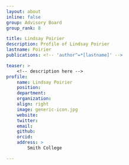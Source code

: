 ```yaml
---
layout: about
inline: false
group: Advisory Board
group_rank: 8

title: Lindsay Poirier
description: Profile of Lindsay Poirier
lastname: Poirier
publications: <!-- 'author^=*[lastname]' -->

teaser: >
    <!-- description here -->
profile:
    name: Lindsay Poirier 
    position: 
    department: 
    organization: 
    align: right
    image: generic-icon.jpg
    website: 
    twitter: 
    email: 
    github: 
    orcid: 
    address: >
        Smith College

---
```


<!-- longer bio here -->
